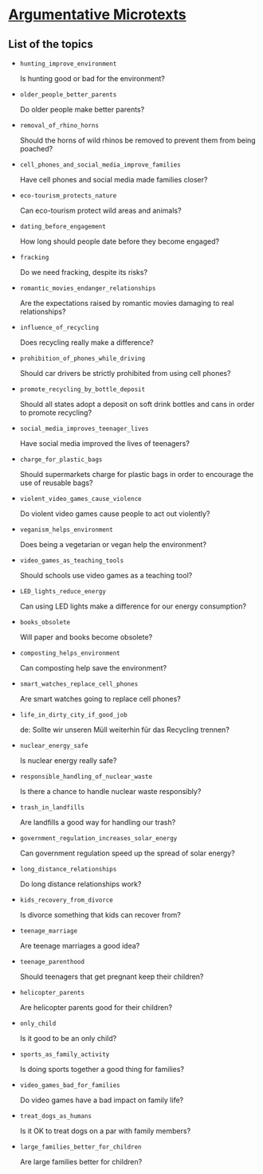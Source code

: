 # [Argumentative Microtexts](https://github.com/discourse-lab/arg-microtexts-part2)

## List of the topics

- `hunting_improve_environment`

  Is hunting good or bad for the environment?

- `older_people_better_parents`

  Do older people make better parents?

- `removal_of_rhino_horns`

  Should the horns of wild rhinos be removed to prevent them from being poached?

- `cell_phones_and_social_media_improve_families`

  Have cell phones and social media made families closer?

- `eco-tourism_protects_nature`

  Can eco-tourism protect wild areas and animals?

- `dating_before_engagement`

  How long should people date before they become engaged?

- `fracking`

  Do we need fracking, despite its risks?

- `romantic_movies_endanger_relationships`

  Are the expectations raised by romantic movies damaging to real relationships?

- `influence_of_recycling`

  Does recycling really make a difference?

- `prohibition_of_phones_while_driving`

  Should car drivers be strictly prohibited from using cell phones?

- `promote_recycling_by_bottle_deposit`

  Should all states adopt a deposit on soft drink bottles and cans in order to promote recycling?

- `social_media_improves_teenager_lives`

  Have social media improved the lives of teenagers?

- `charge_for_plastic_bags`

  Should supermarkets charge for plastic bags in order to encourage the use of reusable bags?

- `violent_video_games_cause_violence`

  Do violent video games cause people to act out violently?

- `veganism_helps_environment`

  Does being a vegetarian or vegan help the environment?

- `video_games_as_teaching_tools`

  Should schools use video games as a teaching tool?

- `LED_lights_reduce_energy`

  Can using LED lights make a difference for our energy consumption?

- `books_obsolete`

  Will paper and books become obsolete?

- `composting_helps_environment`

  Can composting help save the environment?

- `smart_watches_replace_cell_phones`

  Are smart watches going to replace cell phones?

- `life_in_dirty_city_if_good_job`

  de: Sollte wir unseren Müll weiterhin für das Recycling trennen?

- `nuclear_energy_safe`

  Is nuclear energy really safe?

- `responsible_handling_of_nuclear_waste`

  Is there a chance to handle nuclear waste responsibly?

- `trash_in_landfills`

  Are landfills a good way for handling our trash?

- `government_regulation_increases_solar_energy`

  Can government regulation speed up the spread of solar energy?

- `long_distance_relationships`

  Do long distance relationships work?

- `kids_recovery_from_divorce`

  Is divorce something that kids can recover from?

- `teenage_marriage`

  Are teenage marriages a good idea?

- `teenage_parenthood`

  Should teenagers that get pregnant keep their children?

- `helicopter_parents`

  Are helicopter parents good for their children?

- `only_child`

  Is it good to be an only child?

- `sports_as_family_activity`

  Is doing sports together a good thing for families?

- `video_games_bad_for_families`

  Do video games have a bad impact on family life?

- `treat_dogs_as_humans`

  Is it OK to treat dogs on a par with family members?

- `large_families_better_for_children`

  Are large families better for children?
